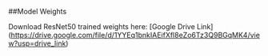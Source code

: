 ##Model Weights

Download ResNet50 trained weights here: 
[Google Drive Link]
(https://drive.google.com/file/d/1YYEq1bnkIAEifXfl8eZo6Tz3Q9BGqMK4/view?usp=drive_link)
